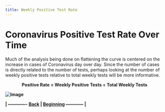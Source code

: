 ```yaml
---
title: Weekly Positive Test Rate
---
```

# Coronavirus Positive Test Rate Over Time

Much of the analysis being done on flattening the curve is centered on the increase in cases of Coronavirus day over day. Since the  number of cases is directly related to the number of tests, perhaps looking at the number of weekly positive tests relative to total weekly tests will be more informative.  

<p align="center"><strong>Positive Rate = Weekly Positive Tests &divide; Total Weekly Tests<strong><p/>
 

![Image](https://acarmichael20.github.io/Canada-Covid-Testing/WeeklyHitRate.png)




<p>| ————-
<a href="https://acarmichael20.github.io/Canada-Covid-Testing/page3.html">Back</a> | <a href="https://acarmichael20.github.io/Canada-Covid-Testing/">Beginning</a>
———— |</p>
